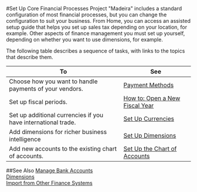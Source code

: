 <properties
                pageTitle="Set Up Core Financial Processes| Project Madeira" 
                description="Set Up Core Financial Processes" 
                services="" 
                documentationCenter="Madeira"
                authors="edupont"/>
                
#Set Up Core Financial Processes
Project "Madeira" includes a standard configuration of most financial processes, but you can change the configuration to suit your business. 
From Home, you can access an assisted setup guide that helps you set up sales tax depending on your location, for example. Other aspects of finance management you must set up yourself, depending on whether you want to use dimensions, for example.  
 
The following table describes a sequence of tasks, with links to the topics that describe them.

| To                                                                  | See                      |
|---------------------------------------------------------------------|--------------------------|
|Choose how you want to handle payments of your vendors.|[Payment Methods](finance-payment-methods.md)|
|Set up fiscal periods.|[How to: Open a New Fiscal Year](finance-how-open-new-fiscal-year.md)|
|Set up additional currencies if you have international trade.|[Set Up Currencies](finance-setup-currencies.md)|
|Add dimensions for richer business intelligence|[Set Up Dimensions](finance-setup-dimensions.md)|
|Add new accounts to the existing chart of accounts.|[Set Up the Chart of Accounts](finance-setup-chart-accounts.md)| 



##See Also
[Manage Bank Accounts](bank-manage-bank-accounts.md)    
[Dimensions](finance-dimensions.md)  
[Import from Other Finance Systems](upload-data.md)  
